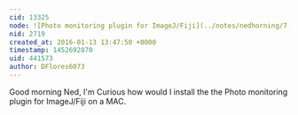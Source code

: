 ```yaml
---
cid: 13325
node: ![Photo monitoring plugin for ImageJ/Fiji](../notes/nedhorning/7-6-2012/photo-monitoring-plugin-imagejfiji)
nid: 2719
created_at: 2016-01-13 13:47:50 +0000
timestamp: 1452692870
uid: 441573
author: DFlores6073
---
```


Good morning Ned,  I'm Curious how would I install the the Photo monitoring plugin for ImageJ/Fiji on a MAC.  